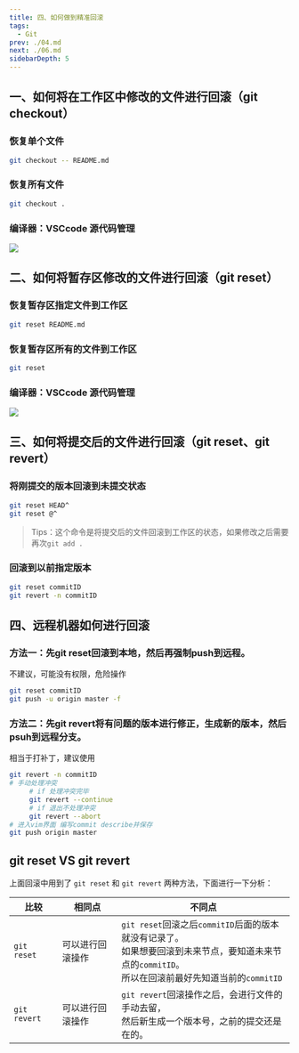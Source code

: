 ```yaml
---
title: 四、如何做到精准回滚
tags: 
  - Git
prev: ./04.md
next: ./06.md
sidebarDepth: 5
---
```

## 一、如何将在工作区中修改的文件进行回滚（git checkout）
### 恢复单个文件

```bash
git checkout -- README.md
```

### 恢复所有文件

```bash
git checkout .
```

### 编译器：VSCcode 源代码管理

![](https://p9-juejin.byteimg.com/tos-cn-i-k3u1fbpfcp/54093c611c534fb3967226490a9701e2~tplv-k3u1fbpfcp-watermark.image)

## 二、如何将暂存区修改的文件进行回滚（git reset）

### 恢复暂存区指定文件到工作区

```bash
git reset README.md
```

### 恢复暂存区所有的文件到工作区

```bash
git reset
```

### 编译器：VSCcode 源代码管理

![](https://p3-juejin.byteimg.com/tos-cn-i-k3u1fbpfcp/141fb45c37764585a074faeb3d4bce59~tplv-k3u1fbpfcp-watermark.image)

## 三、如何将提交后的文件进行回滚（git reset、git revert）
### 将刚提交的版本回滚到未提交状态

```bash
git reset HEAD^
git reset @^
```

> Tips：这个命令是将提交后的文件回滚到工作区的状态，如果修改之后需要再次`git add .`

### 回滚到以前指定版本

```bash
git reset commitID
git revert -n commitID
```

## 四、远程机器如何进行回滚
### 方法一：先git reset回滚到本地，然后再强制push到远程。
不建议，可能没有权限，危险操作
```bash
git reset commitID
git push -u origin master -f
```

### 方法二：先git revert将有问题的版本进行修正，生成新的版本，然后psuh到远程分支。
相当于打补丁，建议使用

```bash
git revert -n commitID
# 手动处理冲突
     # if 处理冲突完毕
     git revert --continue
     # if 退出不处理冲突
     git revert --abort
# 进入vim界面 编写commit describe并保存
git push origin master
```

## git reset VS git revert

上面回滚中用到了 `git reset` 和 `git revert` 两种方法，下面进行一下分析：


比较 | 相同点 | 不同点
---|---|---
`git reset` | 可以进行回滚操作 | `git reset`回滚之后`commitID`后面的版本就没有记录了。<br/>如果想要回滚到未来节点，要知道未来节点的`commitID`。<br/>所以在回滚前最好先知道当前的`commitID`
`git revert` | 可以进行回滚操作 | `git revert`回滚操作之后，会进行文件的手动去留，<br/>然后新生成一个版本号，之前的提交还是在的。


